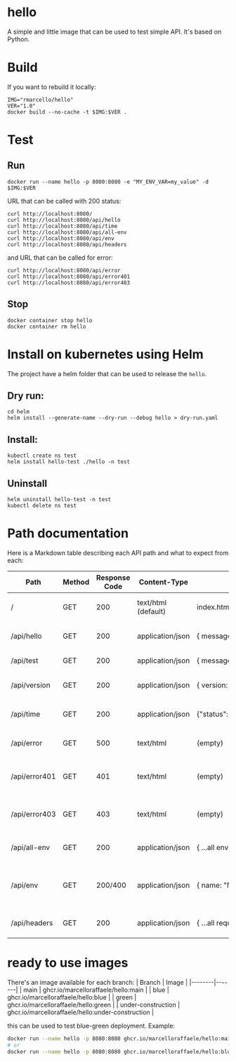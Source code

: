 # hello
A simple and little image that can be used to test simple API.
It's based on Python.

# Build
If you want to rebuild it locally:
```
IMG="rmarcello/hello"
VER="1.0"
docker build --no-cache -t $IMG:$VER .
```

# Test
## Run
```
docker run --name hello -p 8080:8080 -e "MY_ENV_VAR=my_value" -d $IMG:$VER
```

URL that can be called with 200 status:
```
curl http://localhost:8080/
curl http://localhost:8080/api/hello
curl http://localhost:8080/api/time
curl http://localhost:8080/api/all-env
curl http://localhost:8080/api/env
curl http://localhost:8080/api/headers
```

and URL that can be called for error:
```
curl http://localhost:8080/api/error
curl http://localhost:8080/api/error401
curl http://localhost:8080/api/error403
```


## Stop
```
docker container stop hello
docker container rm hello
```

# Install on kubernetes using Helm
The project have a helm folder that can be used to release the `hello`.


## Dry run:
```
cd helm
helm install --generate-name --dry-run --debug hello > dry-run.yaml
```

## Install:
```
kubectl create ns test
helm install hello-test ./hello -n test
```

## Uninstall
```
helm uninstall hello-test -n test
kubectl delete ns test
```

# Path documentation
Here is a Markdown table describing each API path and what to expect from each:

| Path               | Method | Response Code | Content-Type         | Response Body                                      | Description                        |
|--------------------|--------|--------------|----------------------|----------------------------------------------------|------------------------------------|
| /                  | GET    | 200          | text/html (default)  | index.html                                         | Serves the main HTML page          |
| /api/hello         | GET    | 200          | application/json     | { message: "hello world" }                         | Returns a hello world message      |
| /api/test          | GET    | 200          | application/json     | { message: "this is a test" }                      | Returns a test message             |
| /api/version       | GET    | 200          | application/json     | { version: "1.0", date: "20250528" }               | Returns version and date info      |
| /api/time          | GET    | 200          | application/json     | {"status":"success","time":"$time_local","msec":"$msec"} | Returns server time and msec       |
| /api/error         | GET    | 500          | text/html            | (empty)                                            | Returns a 500 Internal Server Error|
| /api/error401      | GET    | 401          | text/html            | (empty)                                            | Returns a 401 Unauthorized error   |
| /api/error403      | GET    | 403          | text/html            | (empty)                                            | Returns a 403 Forbidden error      |
| /api/all-env        | GET    | 200          | application/json     | { ...all environment variables... }                 | Returns all environment variables  |
| /api/env            | GET    | 200/400      | application/json     | { name: "MY_ENV_VAR", value: "..." } or error      | Returns a single environment variable by name |
| /api/headers        | GET    | 200          | application/json     | { ...all request headers... }                       | Returns all request headers        |

 # ready to use images

 There's an image available for each branch:
| Branch | Image |
|--------|-------|
| main   | ghcr.io/marcelloraffaele/hello:main |
| blue   | ghcr.io/marcelloraffaele/hello:blue |
| green  | ghcr.io/marcelloraffaele/hello:green |
| under-construction | ghcr.io/marcelloraffaele/hello:under-construction |


this can be used to test blue-green deployment.
Example:
```bash
docker run --name hello -p 8080:8080 ghcr.io/marcelloraffaele/hello:main
# or
docker run --name hello -p 8080:8080 ghcr.io/marcelloraffaele/hello:blue
```
